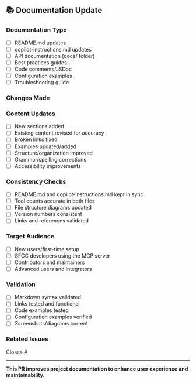 ## 📚 Documentation Update

### Documentation Type
- [ ] README.md updates
- [ ] copilot-instructions.md updates
- [ ] API documentation (docs/ folder)
- [ ] Best practices guides
- [ ] Code comments/JSDoc
- [ ] Configuration examples
- [ ] Troubleshooting guide

### Changes Made
<!-- Describe what documentation was updated and why -->

### Content Updates
- [ ] New sections added
- [ ] Existing content revised for accuracy
- [ ] Broken links fixed
- [ ] Examples updated/added
- [ ] Structure/organization improved
- [ ] Grammar/spelling corrections
- [ ] Accessibility improvements

### Consistency Checks
- [ ] README.md and copilot-instructions.md kept in sync
- [ ] Tool counts accurate in both files
- [ ] File structure diagrams updated
- [ ] Version numbers consistent
- [ ] Links and references validated

### Target Audience
- [ ] New users/first-time setup
- [ ] SFCC developers using the MCP server
- [ ] Contributors and maintainers
- [ ] Advanced users and integrators

### Validation
- [ ] Markdown syntax validated
- [ ] Links tested and functional
- [ ] Code examples tested
- [ ] Configuration examples verified
- [ ] Screenshots/diagrams current

### Related Issues
Closes #

---
**This PR improves project documentation to enhance user experience and maintainability.**
